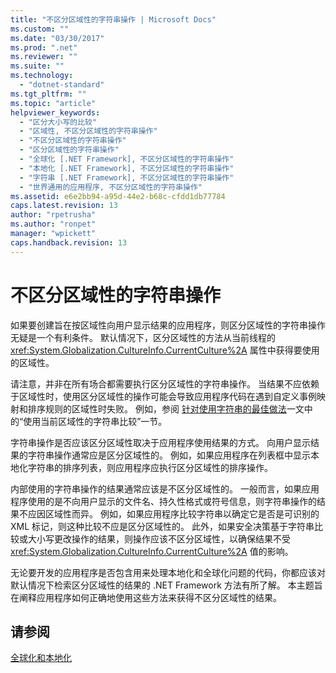 ```yaml
---
title: "不区分区域性的字符串操作 | Microsoft Docs"
ms.custom: ""
ms.date: "03/30/2017"
ms.prod: ".net"
ms.reviewer: ""
ms.suite: ""
ms.technology: 
  - "dotnet-standard"
ms.tgt_pltfrm: ""
ms.topic: "article"
helpviewer_keywords: 
  - "区分大小写的比较"
  - "区域性, 不区分区域性的字符串操作"
  - "不区分区域性的字符串操作"
  - "区分区域性的字符串操作"
  - "全球化 [.NET Framework], 不区分区域性的字符串操作"
  - "本地化 [.NET Framework], 不区分区域性的字符串操作"
  - "字符串 [.NET Framework], 不区分区域性的字符串操作"
  - "世界通用的应用程序, 不区分区域性的字符串操作"
ms.assetid: e6e2bb94-a95d-44e2-b68c-cfdd1db77784
caps.latest.revision: 13
author: "rpetrusha"
ms.author: "ronpet"
manager: "wpickett"
caps.handback.revision: 13
---
```

# 不区分区域性的字符串操作
如果要创建旨在按区域性向用户显示结果的应用程序，则区分区域性的字符串操作无疑是一个有利条件。  默认情况下，区分区域性的方法从当前线程的 <xref:System.Globalization.CultureInfo.CurrentCulture%2A> 属性中获得要使用的区域性。  
  
 请注意，并非在所有场合都需要执行区分区域性的字符串操作。  当结果不应依赖于区域性时，使用区分区域性的操作可能会导致应用程序代码在遇到自定义事例映射和排序规则的区域性时失败。  例如，参阅 [针对使用字符串的最佳做法](../../../docs/standard/base-types/best-practices-strings.md)一文中的“使用当前区域性的字符串比较”一节。  
  
 字符串操作是否应该区分区域性取决于应用程序使用结果的方式。  向用户显示结果的字符串操作通常应是区分区域性的。  例如，如果应用程序在列表框中显示本地化字符串的排序列表，则应用程序应执行区分区域性的排序操作。  
  
 内部使用的字符串操作的结果通常应该是不区分区域性的。  一般而言，如果应用程序使用的是不向用户显示的文件名、持久性格式或符号信息，则字符串操作的结果不应因区域性而异。  例如，如果应用程序比较字符串以确定它是否是可识别的 XML 标记，则这种比较不应是区分区域性的。  此外，如果安全决策基于字符串比较或大小写更改操作的结果，则操作应该不区分区域性，以确保结果不受 <xref:System.Globalization.CultureInfo.CurrentCulture%2A> 值的影响。  
  
 无论要开发的应用程序是否包含用来处理本地化和全球化问题的代码，你都应该对默认情况下检索区分区域性的结果的 .NET Framework 方法有所了解。  本主题旨在阐释应用程序如何正确地使用这些方法来获得不区分区域性的结果。  
  
## 请参阅  
 [全球化和本地化](../../../docs/standard/globalization-localization/index.md)